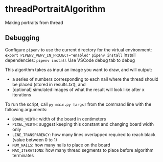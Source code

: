 # threadPortraitAlgorithm
Making portraits from thread

## Debugging
Configure `pipenv` to use the current directory for the virtual environment: `export PIPENV_VENV_IN_PROJECT="enabled"`
`pipenv install`
Install dependencies: `pipenv install`
Use VSCode debug tab to debug

This algorithm takes as input an image you want to draw, and will output:
- a series of numbers corresponding to each nail where the thread should be placed (stored in results.txt), and 
- [optional] simulated images of what the result will look like after x iterations

To run the script, call `py main.py [args]` from the command line with the following arguments: 
- `BOARD_WIDTH`: width of the board in centimeters
- `PIXEL_WIDTH`: suggest keeping this constant and changing board width only
- `LINE_TRANSPARENCY`: how many lines overlapped required to reach black (value between 0 to 1)
- `NUM_NAILS`: how many nails to place on the board
- `MAX_ITERATIONS`: how many thread segments to place before algorithm terminates

